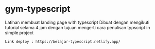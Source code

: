 # gym-typescript
Latihan membuat landing page with typescript 
Dibuat dengan mengikuti tutorial selama 4 jam dengan tujuan mengerti cara penulisan typscript in simple project

`Link deploy : https://belajar-typescript.netlify.app/`
